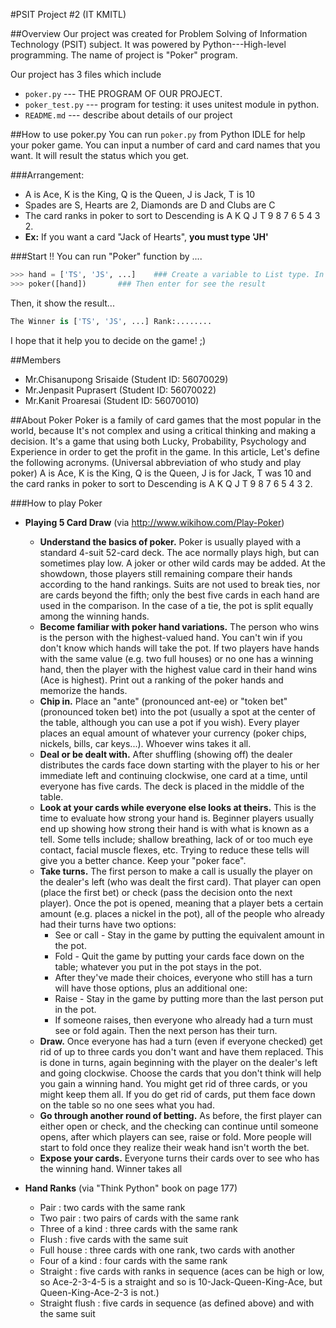 #PSIT Project #2 (IT KMITL)

##Overview
Our project was created for Problem Solving of Information Technology (PSIT) subject. It was powered by Python---High-level programming. The name of project is "Poker" program.

Our project has 3 files which include
* `poker.py` --- THE PROGRAM OF OUR PROJECT.
* `poker_test.py` --- program for testing: it uses unitest module in python.
* `README.md` --- describe about details of our project


##How to use poker.py
You can run `poker.py` from Python IDLE for help your poker game. You can input a number of card and card names that you want. It will result the status which you get.

###Arrangement:
- A is Ace, K is the King, Q is the Queen, J is Jack, T is 10
- Spades are S, Hearts are 2, Diamonds are D and Clubs are C
- The card ranks in poker to sort to Descending is A K Q J T 9 8 7 6 5 4 3 2.
- **Ex:** If you want a card "Jack of Hearts", **you must type 'JH'**

###Start !!
You can run "Poker" function by ....
```python
>>> hand = ['TS', 'JS', ...]	### Create a variable to List type. In the list, MUST add your hand to string type.
>>> poker([hand])		### Then enter for see the result
```

Then, it show the result...
```python
The Winner is ['TS', 'JS', ...] Rank:........
```

I hope that it help you to decide on the game! ;)

##Members
* Mr.Chisanupong Srisaide (Student ID: 56070029)
* Mr.Jenpasit Puprasert   (Student ID: 56070022)
* Mr.Kanit Proaresai      (Student ID: 56070010)

##About Poker
Poker is a family of card games that the most popular in the world, because It's not complex and using a critical thinking and making a decision. It's a game that using both Lucky, Probability, Psychology and Experience in order to get the profit in the game. In this article, Let's define the following acronyms. (Universal abbreviation of who study and play poker) A is Ace, K is the King, Q is the Queen, J is for Jack, T was 10 and the card ranks in poker to sort to Descending is A K Q J T 9 8 7 6 5 4 3 2.

###How to play Poker
* **Playing 5 Card Draw** (via http://www.wikihow.com/Play-Poker)
	- **Understand the basics of poker.** Poker is usually played with a standard 4-suit 52-card deck. The ace 		normally plays high, but can sometimes play low. A joker or other wild cards may be added. At the showdown, 		those players still remaining compare their hands according to the hand rankings. Suits are not used to break 		ties, nor are cards beyond the fifth; only the best five cards in each hand are used in the comparison. In the 		case of a tie, the pot is split equally among the winning hands.
	- **Become familiar with poker hand variations.** The person who wins is the person with the highest-valued 		hand. You can't win if you don't know which hands will take the pot. If two players have hands with the same 		value (e.g. two full houses) or no one has a winning hand, then the player with the highest value card in their 	hand wins (Ace is highest). Print out a ranking of the poker hands and memorize the hands. 
	- **Chip in.** Place an "ante" (pronounced ant-ee) or "token bet" (pronounced token bet) into the pot (usually a 	spot at the center of the table, although you can use a pot if you wish). Every player places an equal amount of 	whatever your currency (poker chips, nickels, bills, car keys...). Whoever wins takes it all.
	- **Deal or be dealt with.** After shuffling (showing off) the dealer distributes the cards face down starting 		with the player to his or her immediate left and continuing clockwise, one card at a time, until everyone has 		five cards. The deck is placed in the middle of the table.
	- **Look at your cards while everyone else looks at theirs.** This is the time to evaluate how strong your hand 	is. Beginner players usually end up showing how strong their hand is with what is known as a tell. Some tells 		include; shallow breathing, lack of or too much eye contact, facial muscle flexes, etc. Trying to reduce these 		tells will give you a better chance. Keep your "poker face".
	- **Take turns.** The first person to make a call is usually the player on the dealer's left (who was dealt the 	first card). That player can open (place the first bet) or check (pass the decision onto the next player). Once 	the pot is opened, meaning that a player bets a certain amount (e.g. places a nickel in the pot), all of the 		people who already had their turns have two options:
		- See or call - Stay in the game by putting the equivalent amount in the pot.
		- Fold - Quit the game by putting your cards face down on the table; whatever you put in the pot stays 			in the pot.
		- After they've made their choices, everyone who still has a turn will have those options, plus an 			additional one:
		- Raise - Stay in the game by putting more than the last person put in the pot.
		- If someone raises, then everyone who already had a turn must see or fold again. Then the next person 			has their turn.
	- **Draw.** Once everyone has had a turn (even if everyone checked) get rid of up to three cards you don't want 	and have them replaced. This is done in turns, again beginning with the player on the dealer's left and going 		clockwise. Choose the cards that you don't think will help you gain a winning hand. You might get rid of three 		cards, or you might keep them all. If you do get rid of cards, put them face down on the table so no one sees 		what you had.
	- **Go through another round of betting.** As before, the first player can either open or check, and the 		checking can continue until someone opens, after which players can see, raise or fold. More people will start to 	fold once they realize their weak hand isn't worth the bet.
	- **Expose your cards.** Everyone turns their cards over to see who has the winning hand. Winner takes all
 
* **Hand Ranks** (via "Think Python" book on page 177)
	- Pair : two cards with the same rank
	- Two pair : two pairs of cards with the same rank
	- Three of a kind : three cards with the same rank
	- Flush : five cards with the same suit
	- Full house : three cards with one rank, two cards with another
	- Four of a kind : four cards with the same rank
	- Straight : five cards with ranks in sequence (aces can be high or low, so Ace-2-3-4-5 is a straight and so is 10-Jack-Queen-King-Ace, but Queen-King-Ace-2-3 is not.)
	- Straight flush : five cards in sequence (as defined above) and with the same suit

